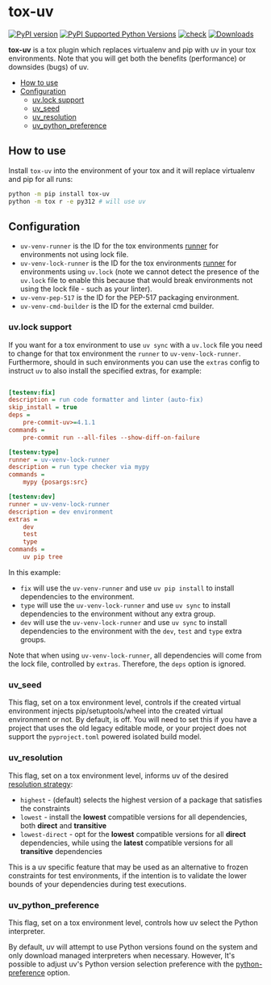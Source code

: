 # tox-uv

[![PyPI version](https://badge.fury.io/py/tox-uv.svg)](https://badge.fury.io/py/tox-uv)
[![PyPI Supported Python Versions](https://img.shields.io/pypi/pyversions/tox-uv.svg)](https://pypi.python.org/pypi/tox-uv/)
[![check](https://github.com/tox-dev/tox-uv/actions/workflows/check.yaml/badge.svg)](https://github.com/tox-dev/tox-uv/actions/workflows/check.yaml)
[![Downloads](https://static.pepy.tech/badge/tox-uv/month)](https://pepy.tech/project/tox-uv)

**tox-uv** is a tox plugin which replaces virtualenv and pip with uv in your tox environments. Note that you will get
both the benefits (performance) or downsides (bugs) of uv.

<!--ts-->

- [How to use](#how-to-use)
- [Configuration](#configuration)
  - [uv.lock support](#uvlock-support)
  - [uv_seed](#uv_seed)
  - [uv_resolution](#uv_resolution)
  - [uv_python_preference](#uv_python_preference)
  <!--te-->

## How to use

Install `tox-uv` into the environment of your tox and it will replace virtualenv and pip for all runs:

```bash
python -m pip install tox-uv
python -m tox r -e py312 # will use uv
```

## Configuration

- `uv-venv-runner` is the ID for the tox environments [runner](https://tox.wiki/en/4.12.1/config.html#runner) for
  environments not using lock file.
- `uv-venv-lock-runner` is the ID for the tox environments [runner](https://tox.wiki/en/4.12.1/config.html#runner) for
  environments using `uv.lock` (note we cannot detect the presence of the `uv.lock` file to enable this because that
  would break environments not using the lock file - such as your linter).
- `uv-venv-pep-517` is the ID for the PEP-517 packaging environment.
- `uv-venv-cmd-builder` is the ID for the external cmd builder.

### uv.lock support

If you want for a tox environment to use `uv sync` with a `uv.lock` file you need to change for that tox environment the
`runner` to `uv-venv-lock-runner`. Furthermore, should in such environments you can use the `extras` config to instruct
`uv` to also install the specified extras, for example:

```ini

[testenv:fix]
description = run code formatter and linter (auto-fix)
skip_install = true
deps =
    pre-commit-uv>=4.1.1
commands =
    pre-commit run --all-files --show-diff-on-failure

[testenv:type]
runner = uv-venv-lock-runner
description = run type checker via mypy
commands =
    mypy {posargs:src}

[testenv:dev]
runner = uv-venv-lock-runner
description = dev environment
extras =
    dev
    test
    type
commands =
    uv pip tree
```

In this example:

- `fix` will use the `uv-venv-runner` and use `uv pip install` to install dependencies to the environment.
- `type` will use the `uv-venv-lock-runner` and use `uv sync` to install dependencies to the environment without any
  extra group.
- `dev` will use the `uv-venv-lock-runner` and use `uv sync` to install dependencies to the environment with the `dev`,
  `test` and `type` extra groups.

Note that when using `uv-venv-lock-runner`, all dependencies will come from the lock file, controlled by `extras`.
Therefore, the `deps` option is ignored.

### uv_seed

This flag, set on a tox environment level, controls if the created virtual environment injects pip/setuptools/wheel into
the created virtual environment or not. By default, is off. You will need to set this if you have a project that uses
the old legacy editable mode, or your project does not support the `pyproject.toml` powered isolated build model.

### uv_resolution

This flag, set on a tox environment level, informs uv of the desired [resolution strategy]:

- `highest` - (default) selects the highest version of a package that satisfies the constraints
- `lowest` - install the **lowest** compatible versions for all dependencies, both **direct** and **transitive**
- `lowest-direct` - opt for the **lowest** compatible versions for all **direct** dependencies, while using the
  **latest** compatible versions for all **transitive** dependencies

This is a uv specific feature that may be used as an alternative to frozen constraints for test environments, if the
intention is to validate the lower bounds of your dependencies during test executions.

[resolution strategy]: https://github.com/astral-sh/uv/blob/0.1.20/README.md#resolution-strategy

### uv_python_preference

This flag, set on a tox environment level, controls how uv select the Python interpreter.

By default, uv will attempt to use Python versions found on the system and only download managed interpreters when
necessary. However, It's possible to adjust uv's Python version selection preference with the
[python-preference](https://docs.astral.sh/uv/concepts/python-versions/#adjusting-python-version-preferences) option.
